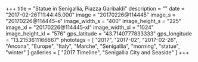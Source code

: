 +++
title = "Statue in Senigallia, Piazza Garibaldi"
description = ""
date = "2017-02-26T11:44:45.000"
image = "20170226@114445"
image_s = "20170226@114445-s"
image_width_s = "400"
image_height_s = "225"
image_xl = "20170226@114445-xl"
image_width_xl = "1024"
image_height_xl = "576"
gps_latitude = "43.7140777833333"
gps_longitude = "13.2153611166667"
phototags = [ "2017", "2017-02", "2017-02-26", "Ancona", "Europe", "Italy", "Marche", "Senigallia", "morning", "statue", "winter" ]
galleries = [ "2017 Timeline", "Senigallia City and Seaside" ]
+++

